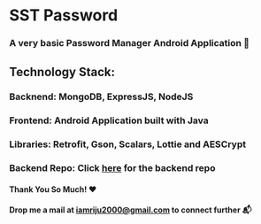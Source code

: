 # SST Password
### A very basic Password Manager Android Application 🙂️

## Technology Stack:
### Backnend: MongoDB, ExpressJS, NodeJS 
### Frontend: Android Application built with Java
### Libraries: Retrofit, Gson, Scalars, Lottie and AESCrypt
### Backend Repo: Click <a href="https://github.com/RaunakMandal/SSTPassAPI">here</a> for the backend repo

#### Thank You So Much! ❤️
#### Drop me a mail at <a href="mailto:iamriju2000@gmail.com">iamriju2000@gmail.com</a> to connect further 📬️
